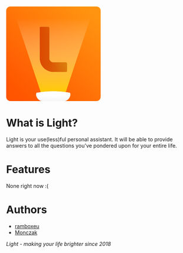 ![Light Logo](/resources/img/light-logo-256x256.png)

# What is Light?
Light is your use(less)ful personal assistant. It will be able to provide answers to all the questions you've pondered upon for your entire life.

# Features
None right now :(

# Authors
* [ramboxeu](https://github.com/ramboxeu)
* [Monczak](https://github.com/Monczak)

_Light - making your life brighter since 2018_
